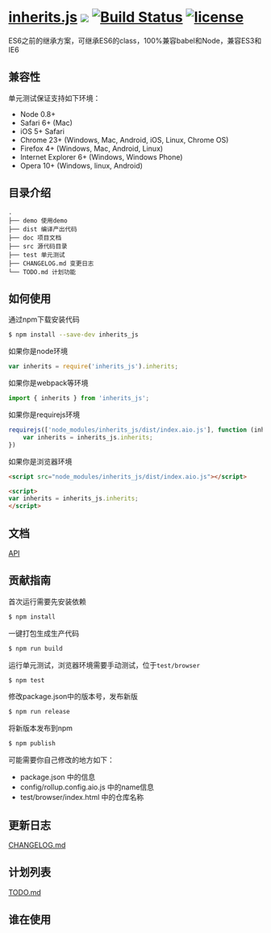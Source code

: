 # [inherits.js](https://github.com/yanhaijing/inherits.js) [![](https://img.shields.io/badge/Powered%20by-jslib%20base-brightgreen.svg)](https://github.com/yanhaijing/inherits.js) [![Build Status](https://travis-ci.org/yanhaijing/inherits.js.svg?branch=master)](https://travis-ci.org/yanhaijing/inherits.js) [![license](https://img.shields.io/badge/license-MIT-blue.svg)](https://github.com/yanhaijing/inherits.js/blob/master/LICENSE)
ES6之前的继承方案，可继承ES6的class，100%兼容babel和Node，兼容ES3和IE6

## 兼容性
单元测试保证支持如下环境：

- Node 0.8+
- Safari 6+ (Mac)
- iOS 5+ Safari
- Chrome 23+ (Windows, Mac, Android, iOS, Linux, Chrome OS)
- Firefox 4+ (Windows, Mac, Android, Linux)
- Internet Explorer 6+ (Windows, Windows Phone)
- Opera 10+ (Windows, linux, Android)

## 目录介绍

```
.
├── demo 使用demo
├── dist 编译产出代码
├── doc 项目文档
├── src 源代码目录
├── test 单元测试
├── CHANGELOG.md 变更日志
└── TODO.md 计划功能
```

## 如何使用
通过npm下载安装代码

```bash
$ npm install --save-dev inherits_js
```

如果你是node环境

```js
var inherits = require('inherits_js').inherits;
```

如果你是webpack等环境

```js
import { inherits } from 'inherits_js';
```

如果你是requirejs环境

```js
requirejs(['node_modules/inherits_js/dist/index.aio.js'], function (inherits_js) {
    var inherits = inherits_js.inherits;
})
```

如果你是浏览器环境

```html
<script src="node_modules/inherits_js/dist/index.aio.js"></script>

<script>
var inherits = inherits_js.inherits;
</script>
```

## 文档
[API](./doc/api.md)

## 贡献指南
首次运行需要先安装依赖

```bash
$ npm install
```

一键打包生成生产代码

```bash
$ npm run build
```

运行单元测试，浏览器环境需要手动测试，位于`test/browser`

```bash
$ npm test
```

修改package.json中的版本号，发布新版

```bash
$ npm run release
```

将新版本发布到npm

```bash
$ npm publish
```
可能需要你自己修改的地方如下：

- package.json 中的信息
- config/rollup.config.aio.js 中的name信息
- test/browser/index.html 中的仓库名称

## 更新日志
[CHANGELOG.md](./CHANGELOG.md)

## 计划列表
[TODO.md](./TODO.md)

## 谁在使用

